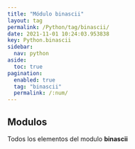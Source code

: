 ```yaml
---
title: "Módulo binascii"
layout: tag
permalink: /Python/tag/binascii/
date: 2021-11-01 10:24:03.953838
key: Python.binascii
sidebar: 
  nav: python
aside: 
  toc: true
pagination: 
  enabled: true
  tag: "binascii"
  permalink: /:num/
---
```


<h2>Modulos</h2>
Todos los elementos del modulo <strong>binascii</strong>
